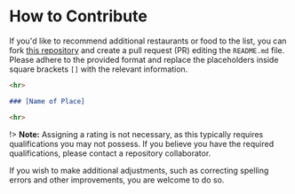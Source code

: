 # How to Contribute

If you'd like to recommend additional restaurants or food to the list, you can fork [this repository](https://github.com/ronan-s1/OFFICIAL-DUBLIN-FOOD-HITLIST) and create a pull request (PR) editing the `README.md` file. Please adhere to the provided format and replace the placeholders inside square brackets `[]` with the relevant information.

```md
<hr>

### [Name of Place]

<hr>
```

!> **Note:** Assigning a rating is not necessary, as this typically requires qualifications you may not possess. If you believe you have the required qualifications, please contact a repository collaborator.

If you wish to make additional adjustments, such as correcting spelling errors and other improvements, you are welcome to do so.


